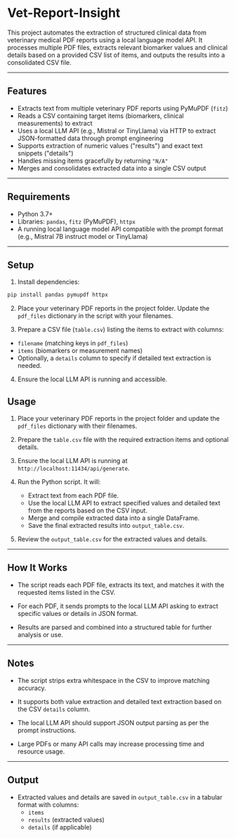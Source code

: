 # Vet-Report-Insight

This project automates the extraction of structured clinical data from veterinary medical PDF reports using a local language model API. It processes multiple PDF files, extracts relevant biomarker values and clinical details based on a provided CSV list of items, and outputs the results into a consolidated CSV file.

---

## Features

- Extracts text from multiple veterinary PDF reports using PyMuPDF (`fitz`)
- Reads a CSV containing target items (biomarkers, clinical measurements) to extract
- Uses a local LLM API (e.g., Mistral or TinyLlama) via HTTP to extract JSON-formatted data through prompt engineering
- Supports extraction of numeric values ("results") and exact text snippets ("details")
- Handles missing items gracefully by returning `"N/A"`
- Merges and consolidates extracted data into a single CSV output

---

## Requirements

- Python 3.7+
- Libraries: `pandas`, `fitz` (PyMuPDF), `httpx`
- A running local language model API compatible with the prompt format (e.g., Mistral 7B instruct model or TinyLlama)

---

## Setup

1. Install dependencies:

```bash
pip install pandas pymupdf httpx
```
2. Place your veterinary PDF reports in the project folder. Update the `pdf_files` dictionary in the script with your filenames.
   
4. Prepare a CSV file (`table.csv`) listing the items to extract with columns:
  - `filename` (matching keys in `pdf_files`)
  - `items` (biomarkers or measurement names)
  - Optionally, a `details` column to specify if detailed text extraction is needed.

4. Ensure the local LLM API is running and accessible.

## Usage

1. Place your veterinary PDF reports in the project folder and update the `pdf_files` dictionary with their filenames.
2. Prepare the `table.csv` file with the required extraction items and optional details.
3. Ensure the local LLM API is running at `http://localhost:11434/api/generate`.
4. Run the Python script. It will:

   - Extract text from each PDF file.
   - Use the local LLM API to extract specified values and detailed text from the reports based on the CSV input.
   - Merge and compile extracted data into a single DataFrame.
   - Save the final extracted results into `output_table.csv`.

5. Review the `output_table.csv` for the extracted values and details.

---

## How It Works

- The script reads each PDF file, extracts its text, and matches it with the requested items listed in the CSV.

- For each PDF, it sends prompts to the local LLM API asking to extract specific values or details in JSON format.

- Results are parsed and combined into a structured table for further analysis or use.

---

## Notes

- The script strips extra whitespace in the CSV to improve matching accuracy.

- It supports both value extraction and detailed text extraction based on the CSV `details` column.

- The local LLM API should support JSON output parsing as per the prompt instructions.

- Large PDFs or many API calls may increase processing time and resource usage.

---

## Output

- Extracted values and details are saved in `output_table.csv` in a tabular format with columns:
  - `items`
  - `results` (extracted values)
  - `details` (if applicable)
